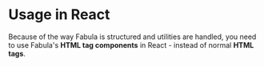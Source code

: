 # Usage in React

Because of the way Fabula is structured and utilities are handled, you need to use Fabula's **HTML tag components** in React - instead of normal **HTML tags**.